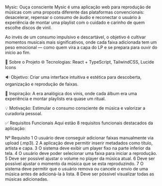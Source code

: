 Mysic: Ouça consciente
Mysic é uma aplicação web para reprodução de músicas com uma proposta diferente das plataformas convencionais: desacelerar, repensar o consumo de áudio e reconectar o usuário à experiência de montar uma playlist com o cuidado e carinho de quem escolhe discos de vinil.

Ao invés de um consumo impulsivo e descartável, o objetivo é cultivar momentos musicais mais significativos, onde cada faixa adicionada tem um peso emocional — como quem vira a capa do LP e se prepara para ouvir do início ao fim.

🚀 Sobre o Projeto
🌐 Tecnologias: React + TypeScript, TailwindCSS, Lucide Icons

🔉 Objetivo: Criar uma interface intuitiva e estética para descoberta, organização e reprodução de faixas.

📼 Inspiração: A era analógica dos vinis, onde cada álbum era uma experiência e montar playlists era quase um ritual.

💡 Motivação: Estimular o consumo consciente de música e valorizar a curadoria pessoal.

✅ Requisitos Funcionais
Aqui estão 8 requisitos funcionais destacados da aplicação:

Nº	Requisito
1	O usuário deve conseguir adicionar faixas manualmente via upload (.mp3).
2	A aplicação deve permitir inserir metadados como título, artista e capa.
3 O sistema deve exibir um player fixo na parte inferior da tela.
4	O usuário deve poder selecionar uma faixa para iniciar a reprodução.
5	Deve ser possível ajustar o volume no player da música atual.
6	Deve ser possível ajustar o momento da música que se esta reproduzindo.
7	O sistema deve permitir que o usuário remova ou cancele o envio de uma música antes de adicioná-la à lista.
8	Deve ser póssivel visualizar todas as músicas adicionadas.

